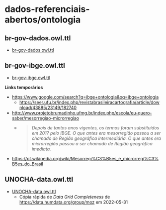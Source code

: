# dados-referenciais-abertos/ontologia

## br-gov-dados.owl.ttl
- [br-gov-dados.owl.ttl](br-gov-dados.owl.ttl)

## br-gov-ibge.owl.ttl
- [br-gov-ibge.owl.ttl](br-gov-ibge.owl.ttl)

**Links temporários**

- https://www.google.com/search?q=ibge+ontologia&oq=ibge+ontologia
  - https://seer.ufu.br/index.php/revistabrasileiracartografia/article/download/43885/23149/182740
- http://www.projetobrumadinho.ufmg.br/index.php/escola/eu-quero-saber/mesorregiao-microrregiao
  - > _Depois de tantos anos vigentes, os termos foram substituídos em 2017 pelo IBGE. O que antes era mesorregião passou a ser chamado de Região geográfica intermediária. O que antes era microrregião passou a ser chamado de Região geográfica imediata._
- https://pt.wikipedia.org/wiki/Mesorregi%C3%B5es_e_microrregi%C3%B5es_do_Brasil

<!--
https://inde.gov.br/
-->

## UNOCHA-data.owl.ttl
- [UNOCHA-data.owl.ttl](UNOCHA-data.owl.ttl)
  - Cópia rápida de _Data Grid Completeness_ de https://data.humdata.org/group/moz em 2022-05-31
